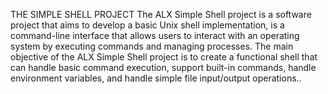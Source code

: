 THE SIMPLE SHELL PROJECT
The ALX Simple Shell project is a software project that aims to develop a basic Unix shell implementation,
is a command-line interface that allows users to interact with an operating
system by executing commands and managing processes.
The main objective of the ALX Simple Shell project is to create a functional shell that can handle basic command execution,
support built-in commands, handle environment variables, and handle simple file input/output operations..
